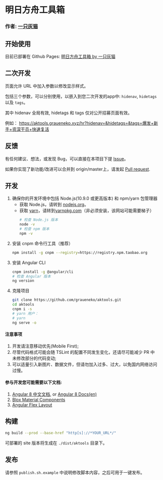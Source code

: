 # 明日方舟工具箱

### 作者: [一只灰猫](https://github.com/graueneko)

## 开始使用

目前已部署在 Github Pages: [明日方舟工具箱 by 一只灰猫](https://aktools.graueneko.xyz/)

## 二次开发

页面允许 URL 中加入参数以修改显示样式。

包括三个参数，可以分别使用，以嵌入到您二次开发的app中: `hidenav`, `hidetags` 以及 `tags`。

其中 hidenav 全局有效, hidetags 和 tags 仅对公开招募页面有效。

例如：
<https://aktools.graueneko.xyz/hr?hidenav=&hidetags=&tags=爆发+新手+资深干员+快速复活>

## 反馈

有任何建议、想法，或发现 Bug，可以直接在本项目下提 [Issue](https://github.com/graueneko/aktools/issues)。

如果你实现了新功能/改进可以合并到 origin/master上，请发起 [Pull request](https://github.com/graueneko/aktools/pulls).

## 开发


1. 确保你的开发环境中包括 Node.js(10.9.0 或更高版本) 和 npm/yarn 包管理器
    * 获取 Node.js，请转到 [nodejs.org](https://nodejs.org)。
    * 获取 [yarn](https://baike.baidu.com/item/yarn)，请转到[yarnpkg.com](https://yarnpkg.com/zh-Hans/docs/install#windows-stable)（非必须安装，该网站可能需要梯子）
        ```bash
        # 检查 Node.js 版本
        node -v
        # 检查 npm 版本
        npm -v
        ```
2. 安装 cnpm 命令行工具（推荐）
    ```bash
    npm install -g cnpm --registry=https://registry.npm.taobao.org
    ```
3. 安装 Angular CLI
    ```bash
    cnpm install -g @angular/cli
    # 检查 Angular 版本
    ng version
    ```
4. 克隆项目
    ```bash
    git clone https://github.com/graueneko/aktools.git
    cd aktools
    cnpm i -s
    # yarn 用户：
    # yarn
    ng serve -o
    ```


#### 注意事项

1. 开发请注意移动优先(Mobile First);
2. 尽管代码格式可能会随 TSLint 的配置不同发生变化，还请尽可能减少 PR 中未修改部分的代码变动;
3. 可以适量引入新图片、数据文件，但请勿加入过多、过大，以免国内网络访问过慢。

#### 参与开发您可能需要以下文档:

1. [Angular 8 中文文档](https://angular.cn/docs), or [Angular 8 Docs(en)](https://angular.io/docs)
2. [Blox Material Components](https://blox.src.zone/material/components)
3. [Angular Flex Layout](https://github.com/angular/flex-layout)

## 构建

```bash
ng build --prod --base-href "http[s]://*YOUR_URL*/"
```

可部署的 site 版本将生成在 `./dist/aktools` 目录下。

## 发布
请参照 `publish.sh.example` 中说明修改脚本内容，之后可用于一键发布。
